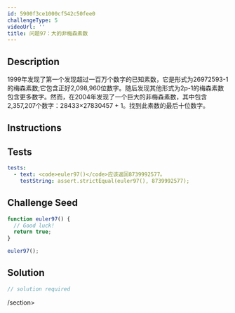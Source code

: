 ```yaml
---
id: 5900f3ce1000cf542c50fee0
challengeType: 5
videoUrl: ''
title: 问题97：大的非梅森素数
---
```


## Description
<section id="description"> 1999年发现了第一个发现超过一百万个数字的已知素数，它是形式为26972593-1的梅森素数;它包含正好2,098,960位数字。随后发现其他形式为2p-1的梅森素数包含更多数字。然而，在2004年发现了一个巨大的非梅森素数，其中包含2,357,207个数字：28433×27830457 + 1。找到此素数的最后十位数字。 </section>

## Instructions
<section id="instructions">
</section>

## Tests
<section id='tests'>

```yml
tests:
  - text: <code>euler97()</code>应该返回8739992577。
    testString: assert.strictEqual(euler97(), 8739992577);

```

</section>

## Challenge Seed
<section id='challengeSeed'>

<div id='js-seed'>

```js
function euler97() {
  // Good luck!
  return true;
}

euler97();

```

</div>



</section>

## Solution
<section id='solution'>

```js
// solution required
```

/section>
